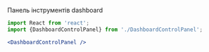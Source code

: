 Панель інструментів dashboard

```jsx
import React from 'react';
import {DashboardControlPanel} from './DashboardControlPanel';

<DashboardControlPanel />
```
